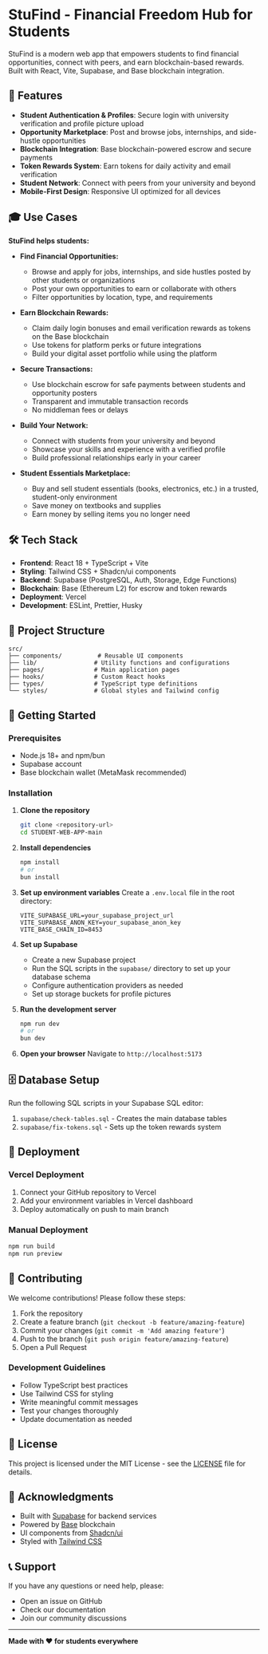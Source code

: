 # StuFind - Financial Freedom Hub for Students

StuFind is a modern web app that empowers students to find financial opportunities, connect with peers, and earn blockchain-based rewards. Built with React, Vite, Supabase, and Base blockchain integration.

## 🚀 Features
- **Student Authentication & Profiles**: Secure login with university verification and profile picture upload
- **Opportunity Marketplace**: Post and browse jobs, internships, and side-hustle opportunities
- **Blockchain Integration**: Base blockchain-powered escrow and secure payments
- **Token Rewards System**: Earn tokens for daily activity and email verification
- **Student Network**: Connect with peers from your university and beyond
- **Mobile-First Design**: Responsive UI optimized for all devices

## 🎓 Use Cases

**StuFind helps students:**

- **Find Financial Opportunities:**
  - Browse and apply for jobs, internships, and side hustles posted by other students or organizations
  - Post your own opportunities to earn or collaborate with others
  - Filter opportunities by location, type, and requirements

- **Earn Blockchain Rewards:**
  - Claim daily login bonuses and email verification rewards as tokens on the Base blockchain
  - Use tokens for platform perks or future integrations
  - Build your digital asset portfolio while using the platform

- **Secure Transactions:**
  - Use blockchain escrow for safe payments between students and opportunity posters
  - Transparent and immutable transaction records
  - No middleman fees or delays

- **Build Your Network:**
  - Connect with students from your university and beyond
  - Showcase your skills and experience with a verified profile
  - Build professional relationships early in your career

- **Student Essentials Marketplace:**
  - Buy and sell student essentials (books, electronics, etc.) in a trusted, student-only environment
  - Save money on textbooks and supplies
  - Earn money by selling items you no longer need

## 🛠️ Tech Stack
- **Frontend**: React 18 + TypeScript + Vite
- **Styling**: Tailwind CSS + Shadcn/ui components
- **Backend**: Supabase (PostgreSQL, Auth, Storage, Edge Functions)
- **Blockchain**: Base (Ethereum L2) for escrow and token rewards
- **Deployment**: Vercel
- **Development**: ESLint, Prettier, Husky

## 📁 Project Structure
```
src/
├── components/          # Reusable UI components
├── lib/                # Utility functions and configurations
├── pages/              # Main application pages
├── hooks/              # Custom React hooks
├── types/              # TypeScript type definitions
└── styles/             # Global styles and Tailwind config
```

## 🚀 Getting Started

### Prerequisites
- Node.js 18+ and npm/bun
- Supabase account
- Base blockchain wallet (MetaMask recommended)

### Installation

1. **Clone the repository**
   ```bash
   git clone <repository-url>
   cd STUDENT-WEB-APP-main
   ```

2. **Install dependencies**
   ```bash
   npm install
   # or
   bun install
   ```

3. **Set up environment variables**
   Create a `.env.local` file in the root directory:
   ```env
   VITE_SUPABASE_URL=your_supabase_project_url
   VITE_SUPABASE_ANON_KEY=your_supabase_anon_key
   VITE_BASE_CHAIN_ID=8453
   ```

4. **Set up Supabase**
   - Create a new Supabase project
   - Run the SQL scripts in the `supabase/` directory to set up your database schema
   - Configure authentication providers as needed
   - Set up storage buckets for profile pictures

5. **Run the development server**
   ```bash
   npm run dev
   # or
   bun dev
   ```

6. **Open your browser**
   Navigate to `http://localhost:5173`

## 🗄️ Database Setup

Run the following SQL scripts in your Supabase SQL editor:

1. `supabase/check-tables.sql` - Creates the main database tables
2. `supabase/fix-tokens.sql` - Sets up the token rewards system

## 🚀 Deployment

### Vercel Deployment
1. Connect your GitHub repository to Vercel
2. Add your environment variables in Vercel dashboard
3. Deploy automatically on push to main branch

### Manual Deployment
```bash
npm run build
npm run preview
```

## 🤝 Contributing

We welcome contributions! Please follow these steps:

1. Fork the repository
2. Create a feature branch (`git checkout -b feature/amazing-feature`)
3. Commit your changes (`git commit -m 'Add amazing feature'`)
4. Push to the branch (`git push origin feature/amazing-feature`)
5. Open a Pull Request

### Development Guidelines
- Follow TypeScript best practices
- Use Tailwind CSS for styling
- Write meaningful commit messages
- Test your changes thoroughly
- Update documentation as needed

## 📝 License

This project is licensed under the MIT License - see the [LICENSE](LICENSE) file for details.

## 🙏 Acknowledgments

- Built with [Supabase](https://supabase.com) for backend services
- Powered by [Base](https://base.org) blockchain
- UI components from [Shadcn/ui](https://ui.shadcn.com)
- Styled with [Tailwind CSS](https://tailwindcss.com)

## 📞 Support

If you have any questions or need help, please:
- Open an issue on GitHub
- Check our documentation
- Join our community discussions

---

**Made with ❤️ for students everywhere**
